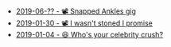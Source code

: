 * [2019-06-?? - 📽️ Snapped Ankles gig](https://youtu.be/1zmU2OxwHeY)
* [2019-01-30 - 📽️ I wasn't stoned I promise](https://youtu.be/ahSRT3KRHWQ)
* [2019-01-04 - 😆 Who's your celebrity crush?](https://youtu.be/M_ZBpOFJ5Z4)
